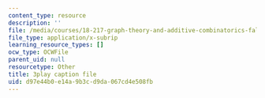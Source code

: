 ```yaml
---
content_type: resource
description: ''
file: /media/courses/18-217-graph-theory-and-additive-combinatorics-fall-2019/d97e44b0e14a9b3cd9da067cd4e508fb_9gy-CAwx0Ls.srt
file_type: application/x-subrip
learning_resource_types: []
ocw_type: OCWFile
parent_uid: null
resourcetype: Other
title: 3play caption file
uid: d97e44b0-e14a-9b3c-d9da-067cd4e508fb
---
```

